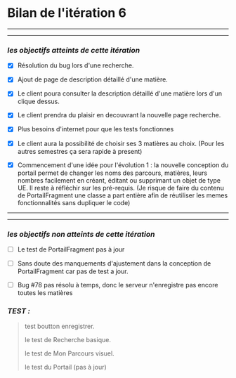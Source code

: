 # Bilan de l'itération 6

---
---
 ### *les objectifs atteints de cette itération*
 
  * [x] Résolution du bug lors d'une recherche.
>
  * [x] Ajout de page de description détaillé d'une matière.
>
  * [x] Le client poura consulter la description détaillé d'une matière lors d'un clique dessus.
>
  * [x] Le client prendra du plaisir en decouvrant la nouvelle page recherche.
>
  * [x] Plus besoins d'internet pour que les tests fonctionnes
>
  * [x] Le client aura la possibilité de choisir ses 3 matières au choix. (Pour les autres semestres ça sera rapide à present)
>
  * [x] Commencement d'une idée pour l'évolution 1 : la nouvelle conception du portail permet de changer les noms des parcours, matières, leurs nombres facilement en créant, éditant ou supprimant un objet de type UE. Il reste à réfléchir sur les pré-requis. (Je risque de faire du contenu de PortailFragment une classe a part entière afin de réutiliser les memes fonctionnalités sans dupliquer le code)
>


---
---
  ### *les objectifs non atteints de cette itération*
>
  * [ ] Le test de PortailFragment pas à jour
>
  * [ ] Sans doute des manquements d'ajustement dans la conception de PortailFragment car pas de test a jour.
>
  * [ ] Bug #78 pas résolu à temps, donc le serveur n'enregistre pas encore toutes les matières
  
  

### *TEST :*
> test boutton enregistrer.
>
> le test de Recherche basique.
>
> le test de Mon Parcours visuel.
>
> le test du Portail (pas à jour)
